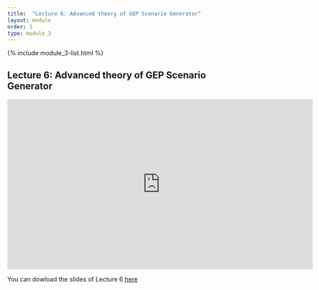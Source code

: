 ```yaml
---
title:  "Lecture 6: Advanced theory of GEP Scenario Generator"
layout: module
order: 3
type: module_3
---
```


{% include module_3-list.html %}

## Lecture 6: Advanced theory of GEP Scenario Generator


<style>
.responsive-wrap iframe{ max-width: 100%;}
</style>

<iframe src="https://drive.google.com/file/d/1XTIuJLkR2fKvmyc_hyg9fBTtu9D668DS/preview" frameborder="0" width="700" height="390" allowfullscreen="true" mozallowfullscreen="true" webkitallowfullscreen="true"></iframe>

You can dowload the slides of Lecture 6 [here](https://drive.google.com/file/d/1uTpIzXzkORPm4CyYvh3m5DUxk8wLDlEV/view?usp=sharing)
